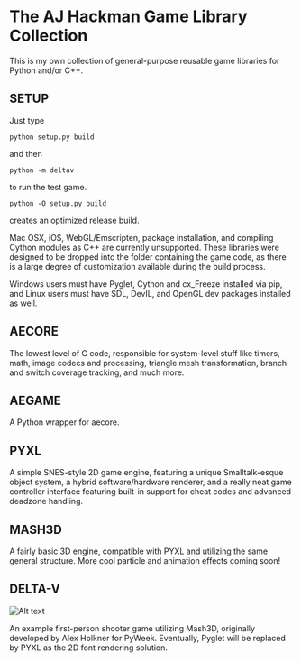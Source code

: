 # The AJ Hackman Game Library Collection

This is my own collection of general-purpose reusable game libraries for Python and/or C++.

SETUP
-----
Just type

    python setup.py build

and then

    python -m deltav

to run the test game.

    python -O setup.py build

creates an optimized release build.

Mac OSX, iOS, WebGL/Emscripten, package installation, and compiling Cython modules as C++ are currently unsupported.
These libraries were designed to be dropped into the folder containing the game code, as there is a large degree of customization available during the build process.

Windows users must have Pyglet, Cython and cx_Freeze installed via pip, and Linux users must have SDL, DevIL, and OpenGL dev packages installed as well.

AECORE
------
The lowest level of C code, responsible for system-level stuff like timers, math, image codecs and processing, triangle mesh transformation, branch and switch coverage tracking, and much more.

AEGAME
------
A Python wrapper for aecore.

PYXL
----
A simple SNES-style 2D game engine, featuring a unique Smalltalk-esque object system, a hybrid software/hardware renderer, and a really neat game controller interface featuring built-in support for cheat codes and advanced deadzone handling.

MASH3D
------
A fairly basic 3D engine, compatible with PYXL and utilizing the same general structure. More cool particle and animation effects coming soon!

DELTA-V
-------

![Alt text](https://i.imgur.com/zijDoGg.png "Delta-V pause menu")

An example first-person shooter game utilizing Mash3D, originally developed by Alex Holkner for PyWeek. Eventually, Pyglet will be replaced by PYXL as the 2D font rendering solution.
